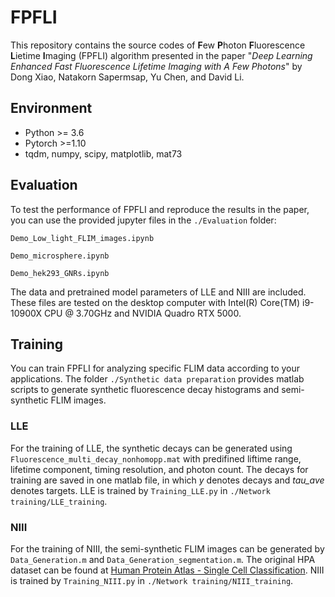 # FPFLI
This repository contains the source codes of **F**ew **P**hoton **F**luorescence **L**ietime **I**maging (FPFLI) algorithm presented in the paper "*Deep Learning Enhanced Fast Fluorescence Lifetime Imaging with A Few Photons*" by Dong Xiao, Natakorn Sapermsap, Yu Chen, and David Li.

## Environment
- Python >= 3.6
- Pytorch >=1.10
- tqdm, numpy, scipy, matplotlib, mat73

## Evaluation
To test the performance of FPFLI and reproduce the results in the paper, you can use the provided jupyter files in the `./Evaluation` folder:

`Demo_Low_light_FLIM_images.ipynb`

`Demo_microsphere.ipynb`

`Demo_hek293_GNRs.ipynb`

The data and pretrained model parameters of LLE and NIII are included. These files are tested on the desktop computer with Intel(R) Core(TM) i9-10900X CPU @ 3.70GHz and NVIDIA Quadro RTX 5000.


## Training 
You can train FPFLI for analyzing specific FLIM data according to your applications. 
 The folder `./Synthetic data preparation`  provides matlab scripts to generate synthetic fluorescence decay histograms and semi-synthetic FLIM images. 
 ### LLE
 For the training of LLE, the synthetic decays can be generated using `Fluorescence_multi_decay_nonhomopp.mat` with predifined liftime range, lifetime component, timing resolution, and photon count. The decays for training are saved in one matlab file, in which *y* denotes decays and *tau_ave* denotes targets. LLE is trained by `Training_LLE.py`  in `./Network training/LLE_training`.
 ### NIII
For the training of NIII, the semi-synthetic FLIM images can be generated by `Data_Generation.m` and `Data_Generation_segmentation.m`. The original HPA dataset can be found at [Human Protein Atlas - Single Cell Classification](https://www.kaggle.com/c/hpa-single-cell-image-classification). NIII is trained by `Training_NIII.py` in `./Network training/NIII_training`. 
